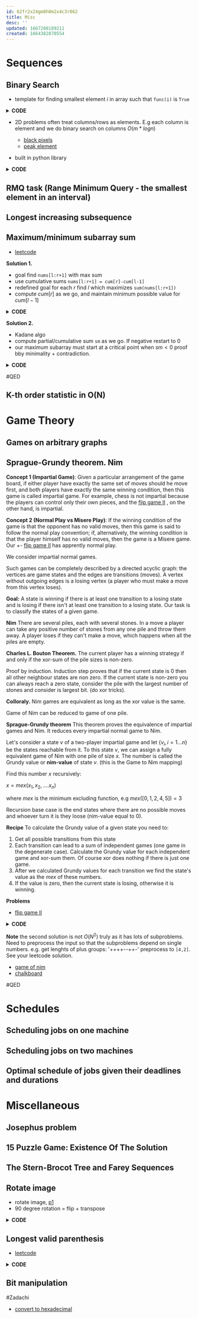 ```yaml
---
id: 62fr2x24gm8h0m2x4c3r862
title: Misc
desc: ''
updated: 1667208189211
created: 1664382870554
---
```

# Sequences

## Binary Search
- template for finding smallest element $i$ in array such that `func(i)` is `True`

<details>
<summary> <b>CODE</b> </summary>

```Python
def bs(i,j,func):
    while i < j:
        mid = i+j >> 1
        if func(mid):
            j = mid
        else:
            i = mid + 1
    return i
```

</details>

- 2D problems often treat columns/rows as elements. E.g each column is element and we do binary search on columns $O(m*logn)$
    - [black pixels](https://leetcode.com/problems/smallest-rectangle-enclosing-black-pixels/)
    - [peak element](https://leetcode.com/problems/find-a-peak-element-ii/)

- built in python library

<details>
<summary> <b>CODE</b> </summary>

```Python
import bisect
bisect.bisect_left(arr,num,key) # uses >=
bisect.bisect_right(arr,num,key) # uses >

# can binary search tuples too
bisect.bisect_left(arr, (x,y), key = lambda x: (x[0],x[1]))
```
- binary search + insert
```python
import bisect
bisect.insort_left(arr,num,key) # runs binary search and inserts O(n)
```


</details>


## RMQ task (Range Minimum Query - the smallest element in an interval)
## Longest increasing subsequence
## Maximum/minimum subarray sum
- [leetcode](https://leetcode.com/problems/maximum-subarray/)

**Solution 1.**
- goal find `nums[l:r+1]` with max sum
- use cumulative sums `nums[l:r+1] = cum[r]-cum[l-1]`
- redefined goal for each $r$ find $l$ which maximizes `sum(nums[l:r+1])`
- compute $cum[r]$ as we go, and maintain minimum possible value for $cum[l-1]$

<details>
<summary> <b>CODE</b> </summary>

```Python
def maxSubArray(nums: List[int]) -> int:
    res,min_sum,sm = -float('inf'),0,0
    for r in range(len(nums)):
        sm += nums[r]
        res = max(res,sm-min_sum)
        min_sum = min(min_sum,sm)
    return res
```
</details>

**Solution 2.**
- Kadane algo
- compute partial/cumulative sum `sm` as we go. If negative restart to 0
- our maximum subarray must start at a critical point when $sm < 0$ proof bby minimality + contradiction.

<details>
<summary> <b>CODE</b> </summary>

```Python
def maxSubArray(nums: List[int]) -> int:
    res,curr = -float('inf'),0
    for num in nums:
        curr += num
        res = max(res,curr)
        curr = max(curr,0)
    return res
```
</details>

#QED


## K-th order statistic in O(N)
# Game Theory
## Games on arbitrary graphs
## Sprague-Grundy theorem. Nim

**Concept 1 (Impartial Game)**: Given a particular arrangement of the game
board, if either player have exactly the same set of moves should he
move first, and both players have exactly the same winning condition,
then this game is called impartial game. For example, chess is not
impartial because the players can control only their own pieces, and
the [flip game II](https://leetcode.com/problems/flip-game-ii/) , on the other hand, is impartial.


**Concept 2 (Normal Play vs Misere Play)**: If the winning condition of
the game is that the opponent has no valid moves, then this game is
said to follow the normal play convention; if, alternatively, the
winning condition is that the player himself has no valid moves, then
the game is a Misere game. Our +- [flip game II](https://leetcode.com/problems/flip-game-ii/) has apprently normal play.

We consider impartial normal games.

Such games can be completely described by a directed acyclic graph: the vertices are game states and the edges are transitions (moves). 
A vertex without outgoing edges is a losing vertex (a player who must make a move from this vertex loses).


**Goal:** A state is winning if there is at least one transition to a losing state and is losing if there isn't at least one transition to a losing state. Our task is to classify the states of a given game.

**Nim**
There are several piles, each with several stones. In a move a player can take any positive number of stones from any one pile and throw them away. A player loses if they can't make a move, which happens when all the piles are empty.

**Charles L. Bouton Theorem.** The current player has a winning strategy if and only if the xor-sum of the pile sizes is non-zero.

Proof by induction. Induction step proves that if the current state is 0 then all other neighbour states are non zero. If the current state is non-zero you can always reach a zero state, consider the pile with the largest number of stones and consider is largest bit. (do xor tricks).

**Colloraly.** Nim games are equivalent as long as the xor value is the same.

Game of Nim can be reduced to game of one pile.

**Sprague-Grundy theorem** 
This theorem proves the equivalence of impartial games and Nim. It reduces every impartial normal game to Nim.

Let's consider a state $v$ of a two-player impartial game and let $\{v_{i},i = 1 \dots n\}$ be the states reachable from it. To this state $v$, we can assign a fully equivalent game of Nim with one pile of size $x$. The number is called the Grundy value or **nim-value** of state $v$. (this is the Game to Nim mapping)

Find this number $x$ recursively:

$x = mex(x_1, x_2, .... x_n)$

where $mex$ is the minimum excluding function, e.g $mex([0,1,2,4,5]) = 3$

Recursion base case is the end states where there are no possible moves and whoever turn it is they loose (nim-value equal to 0).


**Recipe**
To calculate the Grundy value of a given state you need to:
1. Get all possible transitions from this state
2. Each transition can lead to a sum of independent games (one game in the degenerate case). Calculate the Grundy value for each independent game and xor-sum them. Of course xor does nothing if there is just one game.
3. After we calculated Grundy values for each transition we find the state's value as the $mex$ of these numbers.
4. If the value is zero, then the current state is losing, otherwise it is winning.


**Problems**

- [flip game II](https://leetcode.com/problems/flip-game-ii/)

<details>
<summary> <b>CODE</b> </summary>

```Python
# O(C_n) where C_n is n-th Catalan number
class Solution:
    def canWin(self, s: str) -> bool:
        def adj(s):
            neigh = []
            for i in range(len(s)-1):
                if s[i:i+2] == '++': neigh.append(s[:i]+'--'+s[i+2:])
            return neigh
        @cache
        def dfs(s):
            for u in adj(s):
                if not dfs(u): return True
            return False
        return dfs(s)

# O(n^2) Sprague-Grundy theorem
class Solution:
    def canWin(self, s: str) -> bool:
        @cache
        def dp(s):
            if len(s) < 2: return 0
            st = set()
            for i in range(len(s)-1):
                if s[i:i+2] == '++':
                    st.add(dp(s[:i]) ^ dp(s[i+2:]))
            # mex
            i = 0 
            while i in st:
                i += 1
            return i
        return dp(s) != 0

```

</details>


**Note** the second solution is not $O(N^2)$ truly as it has lots of subproblems. Need to preprocess the input so that the subproblems depend on single numbers. e.g. get lenghts of plus groups: '++++--++-' preprocess to `[4,2]`. See your leetcode solution.


- [game of nim](https://leetcode.com/problems/game-of-nim/)
- [chalkboard](https://leetcode.com/problems/chalkboard-xor-game/)

#QED

# Schedules
## Scheduling jobs on one machine
## Scheduling jobs on two machines
## Optimal schedule of jobs given their deadlines and durations
# Miscellaneous
## Josephus problem
## 15 Puzzle Game: Existence Of The Solution
## The Stern-Brocot Tree and Farey Sequences

## Rotate image

- rotate image, [p1](https://leetcode.com/problems/rotate-image/)
- 90 degree rotation = flip + transpose

<details>
<summary> <b>CODE</b> </summary>

```Python
def rotate(matrix):
    matrix.reverse()
    return list(zip(*matrix))

def rotate_inplace(matrix):
    matrix.reverse()
    for i in range(len(matrix)):
        for j in range(i):
            matrix[i][j],matrix[j][i] = matrix[j][i],matrix[i][j]
```
</details>

## Longest valid parenthesis
- [leetcode](https://leetcode.com/problems/longest-valid-parentheses/)

<details>
<summary> <b>CODE</b> </summary>

```Python
class Solution:
    def longestValidParentheses(self, s: str) -> int:
        def compute(ch,s):
            bal,res,curr = 0,0,0
            for p in s:
                bal += (p == ch)
                bal -= (p != ch)
                curr += 2*(p == ch)
                if bal == 0: 
                    res = max(res,curr)
                elif bal<0:
                    curr,bal = 0,0
            return res
        return max(compute('(',s),compute(')',s[::-1]))
```
</details>


## Bit manipulation
#Zadachi
- [convert to hexadecimal](https://leetcode.com/problems/convert-a-number-to-hexadecimal/)